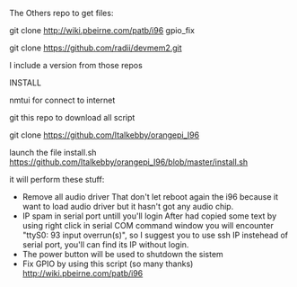 The Others repo to get files:

git clone http://wiki.pbeirne.com/patb/i96 gpio_fix

git clone https://github.com/radii/devmem2.git

I include a version from those repos

INSTALL 

nmtui for connect to internet

git this repo to download all script

git clone https://github.com/Italkebby/orangepi_I96

launch the file install.sh
https://github.com/Italkebby/orangepi_I96/blob/master/install.sh

it will perform these stuff:

- Remove all audio driver
  That don't let reboot again the i96 because it want to load audio driver but it hasn't got any audio chip.
- IP spam in serial port untill you'll login
  After had copied some text by using right click in serial COM command window you will encounter "ttyS0: 93 input overrun(s)",
  so I suggest you to use ssh IP instehead of serial port, you'll can find its IP without login.
- The power button will be used to shutdown the sistem
- Fix GPIO by using this script (so many thanks) http://wiki.pbeirne.com/patb/i96
